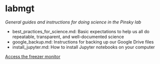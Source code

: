 # labmgt

*General guides and instructions for doing science in the Pinsky lab*

* best_practices_for_science.md: Basic expectations to help us all do repeatable, transparent, and well-documented science
* google_backup.md: Instructions for backing up our Google Drive files
* install_jupyter.md: How to install Jupyter notebooks on your computer

[Access the freezer monitor](https://secure.sensornetworkonline.com/SSIWeb/login.faces?sid=nbsc)


